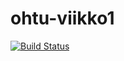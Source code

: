 # ohtu-viikko1

[![Build Status](https://travis-ci.org/nullkaaryle/ohtu-viikko1.svg?branch=master)](https://travis-ci.org/nullkaaryle/ohtu-viikko1)
